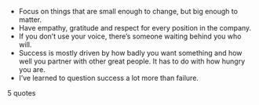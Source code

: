 - Focus on things that are small enough to change, but big enough to matter.
 - Have empathy, gratitude and respect for every position in the company.
 - If you don’t use your voice, there’s someone waiting behind you who will.
 - Success is mostly driven by how badly you want something and how well you partner with other great people. It has to do with how hungry you are.
 - I’ve learned to question success a lot more than failure.

5 quotes